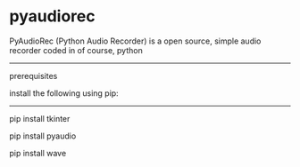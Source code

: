 # pyaudiorec
PyAudioRec (Python Audio Recorder) is a open source, simple audio recorder coded in of course, python

---
prerequisites

install the following using pip:

---

pip install tkinter

pip install pyaudio 

pip install wave
